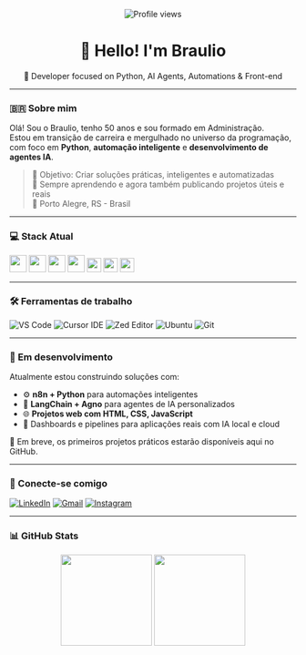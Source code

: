 <p align="center">
  <img src="https://komarev.com/ghpvc/?username=brauliotruylio&color=blue" alt="Profile views" />
</p>

<h1 align="center">👋 Hello! I'm Braulio</h1>

<p align="center">🧠 Developer focused on Python, AI Agents, Automations & Front-end</p>

---

### 🇧🇷 Sobre mim

Olá! Sou o Braulio, tenho 50 anos e sou formado em Administração.  
Estou em transição de carreira e mergulhado no universo da programação, com foco em **Python**, **automação inteligente** e **desenvolvimento de agentes IA**.

> 🎯 Objetivo: Criar soluções práticas, inteligentes e automatizadas  
> 🚀 Sempre aprendendo e agora também publicando projetos úteis e reais  
> 📍 Porto Alegre, RS - Brasil

---

### 💻 Stack Atual

<div align="left">
  <img src="https://cdn.jsdelivr.net/gh/devicons/devicon/icons/python/python-original.svg" height="30" />
  <img src="https://cdn.jsdelivr.net/gh/devicons/devicon/icons/javascript/javascript-original.svg" height="30"/>
  <img src="https://cdn.jsdelivr.net/gh/devicons/devicon/icons/html5/html5-original.svg" height="30" />
  <img src="https://cdn.jsdelivr.net/gh/devicons/devicon/icons/css3/css3-original.svg" height="30" />
  <img src="https://img.shields.io/badge/Agno%20Framework-000000?style=flat&logoColor=white" height="25"/>
  <img src="https://img.shields.io/badge/LangChain-000000?style=flat&logo=OpenAI&logoColor=white" height="25"/>
  <img src="https://img.shields.io/badge/n8n.io-EF6C00?style=flat&logo=n8n&logoColor=white" height="25"/>
</div>

---

### 🛠️ Ferramentas de trabalho

![VS Code](https://img.shields.io/badge/VSCode-007ACC?style=flat-square&logo=visual-studio-code&logoColor=white)
![Cursor IDE](https://img.shields.io/badge/Cursor-1B1B1B?style=flat-square)
![Zed Editor](https://img.shields.io/badge/Zed-333333?style=flat-square)
![Ubuntu](https://img.shields.io/badge/Ubuntu-E95420?style=flat-square&logo=ubuntu&logoColor=white)
![Git](https://img.shields.io/badge/Git-F05032?style=flat-square&logo=git&logoColor=white)

---

### 🚧 Em desenvolvimento

Atualmente estou construindo soluções com:

- ⚙️ **n8n + Python** para automações inteligentes
- 🤖 **LangChain + Agno** para agentes de IA personalizados
- 🌐 **Projetos web com HTML, CSS, JavaScript**
- 🧠 Dashboards e pipelines para aplicações reais com IA local e cloud

📌 Em breve, os primeiros projetos práticos estarão disponíveis aqui no GitHub.

---

### 🤝 Conecte-se comigo

[![LinkedIn](https://img.shields.io/badge/LinkedIn-%230077B5?style=flat-square&logo=linkedin&logoColor=white)](https://www.linkedin.com/in/braulio-truylio)
[![Gmail](https://img.shields.io/badge/Gmail-D14836?style=flat-square&logo=gmail&logoColor=white)](mailto:braulio.truylio@gmail.com)
[![Instagram](https://img.shields.io/badge/Instagram-E4405F?style=flat-square&logo=instagram&logoColor=white)](https://instagram.com/braulio.truylio)

---

### 📊 GitHub Stats

<div align="center">
  <img height="160em" src="https://github-readme-stats.vercel.app/api?username=brauliotruylio&show_icons=true&theme=codeSTACKr" />
  <img height="160em" src="https://github-readme-stats.vercel.app/api/top-langs/?username=brauliotruylio&layout=compact&theme=codeSTACKr" />
</div>
